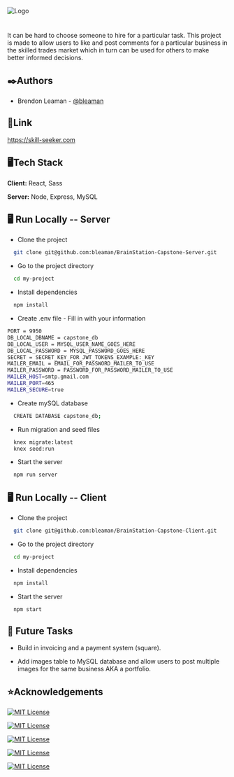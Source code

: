 ﻿![Logo](https://i.imgur.com/X68jnoA.png)

#

It can be hard to choose someone to hire for a particular task. This project is made to allow users to like and post comments for a particular business in the skilled trades market which in turn can be used for others to make better informed decisions.

## ✒️Authors

- Brendon Leaman - [@bleaman](https://www.github.com/bleaman)

## 👤Link

https://skill-seeker.com

## 🖥️Tech Stack

**Client:** React, Sass

**Server:** Node, Express, MySQL

## 🖥️ Run Locally -- Server

- Clone the project

```bash
  git clone git@github.com:bleaman/BrainStation-Capstone-Server.git
```

- Go to the project directory

```bash
  cd my-project
```

- Install dependencies

```bash
  npm install
```

- Create .env file - Fill in with your information

```bash
PORT = 9950
DB_LOCAL_DBNAME = capstone_db
DB_LOCAL_USER = MYSQL_USER_NAME_GOES_HERE
DB_LOCAL_PASSWORD = MYSQL_PASSWORD_GOES_HERE
SECRET = SECRET_KEY_FOR_JWT_TOKENS_EXAMPLE:_KEY
MAILER_EMAIL = EMAIL_FOR_PASSWORD_MAILER_TO_USE
MAILER_PASSWORD = PASSWORD_FOR_PASSWORD_MAILER_TO_USE
MAILER_HOST=smtp.gmail.com
MAILER_PORT=465
MAILER_SECURE=true
```

- Create mySQL database

```bash
  CREATE DATABASE capstone_db;
```

- Run migration and seed files

```bash
  knex migrate:latest
  knex seed:run
```

- Start the server

```bash
  npm run server
```

## 🖥️ Run Locally -- Client

- Clone the project

```bash
  git clone git@github.com:bleaman/BrainStation-Capstone-Client.git
```

- Go to the project directory

```bash
  cd my-project
```

- Install dependencies

```bash
  npm install
```

- Start the server

```bash
  npm start
```

## 🚀 Future Tasks

- Build in invoicing and a payment system (square).

- Add images table to MySQL database and allow users to post multiple images for the same business AKA a portfolio.

## ⭐Acknowledgements

[![MIT License](https://slack-imgs.com/?c=1&o1=gu&url=https%3A%2F%2Femoji.slack-edge.com%2FT03B2JCEX2P%2Fbrainstation%2F91e311699e7a383e.png)](https://choosealicense.com/licenses/mit/)

[![MIT License](https://encrypted-tbn0.gstatic.com/images?q=tbn:ANd9GcRAKy9RHFwS_0sWbgtgowx1iLBL3jR-grbuhA&usqp=CAU)](https://choosealicense.com/licenses/mit/)

[![MIT License](https://slack-imgs.com/?c=1&o1=gu&url=https%3A%2F%2Femoji.slack-edge.com%2FT03B2JCEX2P%2Fanimations%2F677486832e608558.png)](https://choosealicense.com/licenses/mit/)

[![MIT License](https://slack-imgs.com/?c=1&o1=gu&url=https%3A%2F%2Femoji.slack-edge.com%2FT03B2JCEX2P%2Fgigachad%2F73adba462949b1ce.png)](https://choosealicense.com/licenses/mit/)

[![MIT License](https://slack-imgs.com/?c=1&o1=gu&url=https%3A%2F%2Femoji.slack-edge.com%2FT03B2JCEX2P%2Fmohan_muruge%2Fe63a400c5b6456d1.png)](https://choosealicense.com/licenses/mit/)
